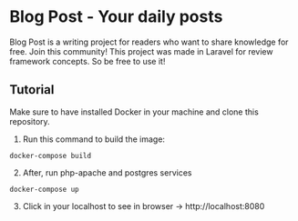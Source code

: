 # Blog Post - Your daily posts

Blog Post is a writing project for readers who want to share knowledge for free. Join this community!
This project was made in Laravel for review framework concepts. So be free to use it!

## Tutorial

Make sure to have installed Docker in your machine and clone this repository.

1. Run this command to build the image:
```
docker-compose build
```
2. After, run php-apache and postgres services
```
docker-compose up
```
3. Click in your localhost to see in browser -> http://localhost:8080
